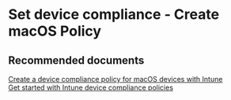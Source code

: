 <properties
	pageTitle="Set device compliance - Create macOS Policy"
	description="Set device compliance - Create macOS Policy"
	service="microsoft.intune"
	resource="intune"
	authors="mackie1604"
	displayOrder=""
	selfHelpType="generic"
	supportTopicIds="32599627"
	resourceTags=""
	productPesIds="15584"
	cloudEnvironments="public"
/>

# Set device compliance - Create macOS Policy

## **Recommended documents**

[Create a device compliance policy for macOS devices with Intune](https://docs.microsoft.com/intune/compliance-policy-create-mac-os)<br>
[Get started with Intune device compliance policies](https://docs.microsoft.com/intune/device-compliance-get-started)<br>


